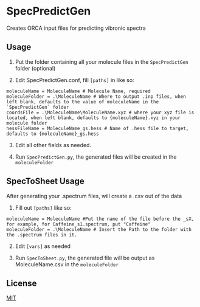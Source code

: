 # SpecPredictGen

Creates ORCA input files for predicting vibronic spectra

## Usage

1. Put the folder containing all your molecule files in the `SpecPredictGen` folder (optional)

2. Edit SpecPredictGen.conf, fill `[paths]` in like so:
```
moleculeName = MoleculeName # Molecule Name, required
moleculeFolder = .\MoleculeName # Where to output .inp files, when left blank, defaults to the value of moleculeName in the `SpecPredictGen` folder
coordsFile = .\MoleculeName\MoleculeName.xyz # where your xyz file is located, when left blank, defaults to {moleculeName}.xyz in your molecule folder
hessFileName = MoleculeName_gs.hess # Name of .hess file to target, defaults to {moleculeName}_gs.hess
```

3. Edit all other fields as needed. 

4. Run `SpecPredictGen.py`, the generated files will be created in the `moleculeFolder` 

## SpecToSheet Usage

After generating your .spectrum files, will create a .csv out of the data

1. Fill out `[paths]` like so:
```
moleculeName = MoleculeName #Put the name of the file before the _sX, for example, for Caffeine_s1.spectrum, put "Caffeine" 
moleculeFolder = .\MoleculeName # Insert the Path to the folder with the .spectrum files in it.
```

2. Edit `[vars]` as needed

3. Run `SpecToSheet.py`, the generated file will be output as MoleculeName.csv in the `moleculeFolder`


## License
[MIT](https://choosealicense.com/licenses/mit/)